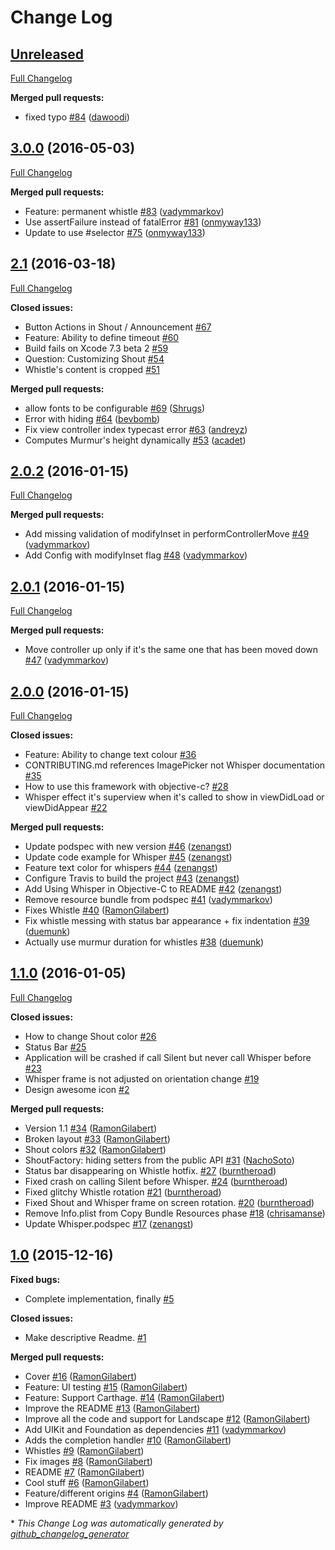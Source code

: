 # Change Log

## [Unreleased](https://github.com/hyperoslo/Whisper/tree/HEAD)

[Full Changelog](https://github.com/hyperoslo/Whisper/compare/3.0.0...HEAD)

**Merged pull requests:**

- fixed typo [\#84](https://github.com/hyperoslo/Whisper/pull/84) ([dawoodi](https://github.com/dawoodi))

## [3.0.0](https://github.com/hyperoslo/Whisper/tree/3.0.0) (2016-05-03)
[Full Changelog](https://github.com/hyperoslo/Whisper/compare/2.1...3.0.0)

**Merged pull requests:**

- Feature: permanent whistle [\#83](https://github.com/hyperoslo/Whisper/pull/83) ([vadymmarkov](https://github.com/vadymmarkov))
- Use assertFailure instead of fatalError [\#81](https://github.com/hyperoslo/Whisper/pull/81) ([onmyway133](https://github.com/onmyway133))
- Update to use \#selector [\#75](https://github.com/hyperoslo/Whisper/pull/75) ([onmyway133](https://github.com/onmyway133))

## [2.1](https://github.com/hyperoslo/Whisper/tree/2.1) (2016-03-18)
[Full Changelog](https://github.com/hyperoslo/Whisper/compare/2.0.2...2.1)

**Closed issues:**

- Button Actions in Shout / Announcement [\#67](https://github.com/hyperoslo/Whisper/issues/67)
- Feature: Ability to define timeout [\#60](https://github.com/hyperoslo/Whisper/issues/60)
- Build fails on Xcode 7.3 beta 2 [\#59](https://github.com/hyperoslo/Whisper/issues/59)
- Question: Customizing Shout [\#54](https://github.com/hyperoslo/Whisper/issues/54)
- Whistle's content is cropped [\#51](https://github.com/hyperoslo/Whisper/issues/51)

**Merged pull requests:**

- allow fonts to be configurable [\#69](https://github.com/hyperoslo/Whisper/pull/69) ([Shrugs](https://github.com/Shrugs))
- Error with hiding [\#64](https://github.com/hyperoslo/Whisper/pull/64) ([bevbomb](https://github.com/bevbomb))
- Fix view controller index typecast error [\#63](https://github.com/hyperoslo/Whisper/pull/63) ([andreyz](https://github.com/andreyz))
- Computes Murmur's height dynamically [\#53](https://github.com/hyperoslo/Whisper/pull/53) ([acadet](https://github.com/acadet))

## [2.0.2](https://github.com/hyperoslo/Whisper/tree/2.0.2) (2016-01-15)
[Full Changelog](https://github.com/hyperoslo/Whisper/compare/2.0.1...2.0.2)

**Merged pull requests:**

- Add missing validation of modifyInset in performControllerMove [\#49](https://github.com/hyperoslo/Whisper/pull/49) ([vadymmarkov](https://github.com/vadymmarkov))
- Add Config with modifyInset flag [\#48](https://github.com/hyperoslo/Whisper/pull/48) ([vadymmarkov](https://github.com/vadymmarkov))

## [2.0.1](https://github.com/hyperoslo/Whisper/tree/2.0.1) (2016-01-15)
[Full Changelog](https://github.com/hyperoslo/Whisper/compare/2.0.0...2.0.1)

**Merged pull requests:**

- Move controller up only if it's the same one that has been moved down [\#47](https://github.com/hyperoslo/Whisper/pull/47) ([vadymmarkov](https://github.com/vadymmarkov))

## [2.0.0](https://github.com/hyperoslo/Whisper/tree/2.0.0) (2016-01-15)
[Full Changelog](https://github.com/hyperoslo/Whisper/compare/1.1.0...2.0.0)

**Closed issues:**

- Feature: Ability to change text colour [\#36](https://github.com/hyperoslo/Whisper/issues/36)
- CONTRIBUTING.md references ImagePicker not Whisper documentation [\#35](https://github.com/hyperoslo/Whisper/issues/35)
- How to use this framework with objective-c? [\#28](https://github.com/hyperoslo/Whisper/issues/28)
- Whisper effect it's superview when it's called to show in viewDidLoad or viewDidAppear [\#22](https://github.com/hyperoslo/Whisper/issues/22)

**Merged pull requests:**

- Update podspec with new version [\#46](https://github.com/hyperoslo/Whisper/pull/46) ([zenangst](https://github.com/zenangst))
- Update code example for Whisper [\#45](https://github.com/hyperoslo/Whisper/pull/45) ([zenangst](https://github.com/zenangst))
- Feature text color for whispers [\#44](https://github.com/hyperoslo/Whisper/pull/44) ([zenangst](https://github.com/zenangst))
- Configure Travis to build the project [\#43](https://github.com/hyperoslo/Whisper/pull/43) ([zenangst](https://github.com/zenangst))
- Add Using Whisper in Objective-C to README [\#42](https://github.com/hyperoslo/Whisper/pull/42) ([zenangst](https://github.com/zenangst))
- Remove resource bundle from podspec [\#41](https://github.com/hyperoslo/Whisper/pull/41) ([vadymmarkov](https://github.com/vadymmarkov))
- Fixes Whistle [\#40](https://github.com/hyperoslo/Whisper/pull/40) ([RamonGilabert](https://github.com/RamonGilabert))
- Fix whistle messing with status bar appearance + fix indentation [\#39](https://github.com/hyperoslo/Whisper/pull/39) ([duemunk](https://github.com/duemunk))
- Actually use murmur duration for whistles [\#38](https://github.com/hyperoslo/Whisper/pull/38) ([duemunk](https://github.com/duemunk))

## [1.1.0](https://github.com/hyperoslo/Whisper/tree/1.1.0) (2016-01-05)
[Full Changelog](https://github.com/hyperoslo/Whisper/compare/1.0...1.1.0)

**Closed issues:**

- How to change Shout color [\#26](https://github.com/hyperoslo/Whisper/issues/26)
- Status Bar [\#25](https://github.com/hyperoslo/Whisper/issues/25)
- Application will be crashed if call Silent but never call Whisper before [\#23](https://github.com/hyperoslo/Whisper/issues/23)
- Whisper frame is not adjusted on orientation change [\#19](https://github.com/hyperoslo/Whisper/issues/19)
- Design awesome icon [\#2](https://github.com/hyperoslo/Whisper/issues/2)

**Merged pull requests:**

- Version 1.1 [\#34](https://github.com/hyperoslo/Whisper/pull/34) ([RamonGilabert](https://github.com/RamonGilabert))
- Broken layout [\#33](https://github.com/hyperoslo/Whisper/pull/33) ([RamonGilabert](https://github.com/RamonGilabert))
- Shout colors [\#32](https://github.com/hyperoslo/Whisper/pull/32) ([RamonGilabert](https://github.com/RamonGilabert))
- ShoutFactory: hiding setters from the public API [\#31](https://github.com/hyperoslo/Whisper/pull/31) ([NachoSoto](https://github.com/NachoSoto))
- Status bar disappearing on Whistle hotfix. [\#27](https://github.com/hyperoslo/Whisper/pull/27) ([burntheroad](https://github.com/burntheroad))
- Fixed crash on calling Silent before Whisper. [\#24](https://github.com/hyperoslo/Whisper/pull/24) ([burntheroad](https://github.com/burntheroad))
- Fixed glitchy Whistle rotation [\#21](https://github.com/hyperoslo/Whisper/pull/21) ([burntheroad](https://github.com/burntheroad))
- Fixed Shout and Whisper frame on screen rotation. [\#20](https://github.com/hyperoslo/Whisper/pull/20) ([burntheroad](https://github.com/burntheroad))
- Remove Info.plist from Copy Bundle Resources phase [\#18](https://github.com/hyperoslo/Whisper/pull/18) ([chrisamanse](https://github.com/chrisamanse))
- Update Whisper.podspec [\#17](https://github.com/hyperoslo/Whisper/pull/17) ([zenangst](https://github.com/zenangst))

## [1.0](https://github.com/hyperoslo/Whisper/tree/1.0) (2015-12-16)
**Fixed bugs:**

- Complete implementation, finally [\#5](https://github.com/hyperoslo/Whisper/issues/5)

**Closed issues:**

- Make descriptive Readme. [\#1](https://github.com/hyperoslo/Whisper/issues/1)

**Merged pull requests:**

- Cover [\#16](https://github.com/hyperoslo/Whisper/pull/16) ([RamonGilabert](https://github.com/RamonGilabert))
- Feature: UI testing [\#15](https://github.com/hyperoslo/Whisper/pull/15) ([RamonGilabert](https://github.com/RamonGilabert))
- Feature: Support Carthage. [\#14](https://github.com/hyperoslo/Whisper/pull/14) ([RamonGilabert](https://github.com/RamonGilabert))
- Improve the README [\#13](https://github.com/hyperoslo/Whisper/pull/13) ([RamonGilabert](https://github.com/RamonGilabert))
- Improve all the code and support for Landscape [\#12](https://github.com/hyperoslo/Whisper/pull/12) ([RamonGilabert](https://github.com/RamonGilabert))
- Add UIKit and Foundation as dependencies [\#11](https://github.com/hyperoslo/Whisper/pull/11) ([vadymmarkov](https://github.com/vadymmarkov))
- Adds the completion handler [\#10](https://github.com/hyperoslo/Whisper/pull/10) ([RamonGilabert](https://github.com/RamonGilabert))
- Whistles [\#9](https://github.com/hyperoslo/Whisper/pull/9) ([RamonGilabert](https://github.com/RamonGilabert))
- Fix images [\#8](https://github.com/hyperoslo/Whisper/pull/8) ([RamonGilabert](https://github.com/RamonGilabert))
- README [\#7](https://github.com/hyperoslo/Whisper/pull/7) ([RamonGilabert](https://github.com/RamonGilabert))
- Cool stuff [\#6](https://github.com/hyperoslo/Whisper/pull/6) ([RamonGilabert](https://github.com/RamonGilabert))
- Feature/different origins [\#4](https://github.com/hyperoslo/Whisper/pull/4) ([RamonGilabert](https://github.com/RamonGilabert))
- Improve README [\#3](https://github.com/hyperoslo/Whisper/pull/3) ([vadymmarkov](https://github.com/vadymmarkov))



\* *This Change Log was automatically generated by [github_changelog_generator](https://github.com/skywinder/Github-Changelog-Generator)*